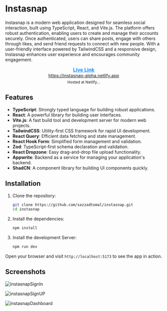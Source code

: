 






# Instasnap

Instasnap is a modern web application designed for seamless social interaction, built using TypeScript, React, and Vite.js. The platform offers robust authentication, enabling users to create and manage their accounts securely. Once authenticated, users can share posts, engage with others through likes, and send friend requests to connect with new people. With a user-friendly interface powered by TailwindCSS and a responsive design, Instasnap enhances user experience and encourages community engagement.


<div align="center">
<div style="display:flex; flex-direction:column; justify-content: center"><a style="font-size:16px; text-align:center; display:block; color:dodgerblue" href="Live Link: https://instasnap-alpha.netlify.app"><b>Live Link</b></a></div>

<center> <a href="https://instasnap-alpha.netlify.app"> https://instasnap-alpha.netlify.app </a> </center>

<p style="margin-top:5px; text-align:center; font-size:12px">Hosted at Netlify...</p></div>


## Features

- **TypeScript**: Strongly typed language for building robust applications.
- **React**: A powerful library for building user interfaces.
- **Vite.js**: A fast build tool and development server for modern web projects.
- **TailwindCSS**: Utility-first CSS framework for rapid UI development.
- **React Query**: Efficient data fetching and state management.
- **React Hook Form**: Simplified form management and validation.
- **Zod**: TypeScript-first schema declaration and validation.
- **React Dropzone**: Easy drag-and-drop file upload functionality.
- **Appwrite**: Backend as a service for managing your application's backend.
- **ShadCN**: A component library for building UI components quickly.

## Installation

1. Clone the repository:

   ```bash
   git clone https://github.com/sazzadtomal/instasnap.git
   cd instasnap
   ```

2. Install the dependencies:

   ```bash
   npm install
   ```

3. Install the development Server:

   ```bash
   npm run dev
   ```
Open your browser and visit `http://localhost:5173` to see the app in action.

   
## Screenshots

![instasnapSignIn](https://img001.prntscr.com/file/img001/DkvrgTNdQlGc-rkIXvqVPg.png)

![instasnapSignUP](https://img001.prntscr.com/file/img001/7rEg4mI2RIKynwrWPF1Jkw.png)

![instasnapDashboard](https://img001.prntscr.com/file/img001/46rXtLFWQ-eoUVH9wguVTQ.png)
